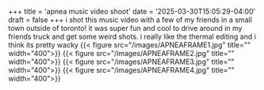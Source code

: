 +++
title = 'apnea music video shoot'
date = '2025-03-30T15:05:29-04:00'
draft = false
+++
i shot this music video with a few of my friends in a small town outside of toronto! it was super fun and cool to drive around in my friends truck and get some weird shots. 
i really like the thermal editing and i think its pretty wacky
{{< figure src="/images/APNEAFRAME1.jpg" title="" width="400">}}
{{< figure src="/images/APNEAFRAME2.jpg" title="" width="400">}}
{{< figure src="/images/APNEAFRAME3.jpg" title="" width="400">}}
{{< figure src="/images/APNEAFRAME4.jpg" title="" width="400">}}